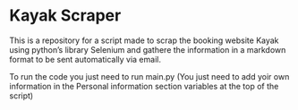 # Kayak Scraper

This is a repository for a script made to scrap the booking website Kayak using python’s library Selenium and gathere the information in a markdown format to be sent automatically  via email.

To run the code you just need to run main.py (You just need to add yoir own information in the Personal information section variables at the top of the script)